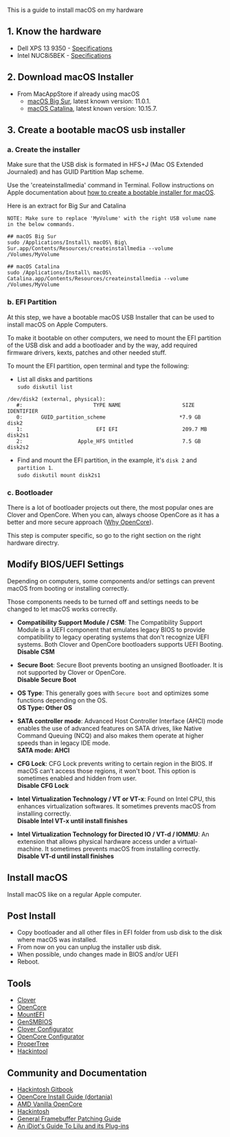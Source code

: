 This is a guide to install macOS on my hardware

## 1. Know the hardware

- Dell XPS 13 9350 - [Specifications](https://github.com/rkrim/hackintosh/tree/master/dell-xps13-9350)
- Intel NUC8i5BEK - [Specifications](https://github.com/rkrim/hackintosh/tree/master/intel-nuc8-i5bek)

## 2. Download macOS Installer

- From MacAppStore if already using macOS
  - [macOS Big Sur](https://apps.apple.com/fr/app/macos-big-sur/id1526878132), latest known version: 11.0.1.
  - [macOS Catalina](https://apps.apple.com/fr/app/macos-catalina/id1466841314), latest known version: 10.15.7.

## 3. Create a bootable macOS usb installer

### a. Create the installer

Make sure that the USB disk is formated in HFS+J (Mac OS Extended Journaled) and has GUID Partition Map scheme.

Use the 'createinstallmedia' command in Terminal.
Follow instructions on Apple documentation about [how to create a bootable installer for macOS](https://support.apple.com/en-us/HT201372).

Here is an extract for Big Sur and Catalina

```
NOTE: Make sure to replace 'MyVolume' with the right USB volume name in the below commands.

## macOS Big Sur
sudo /Applications/Install\ macOS\ Big\ Sur.app/Contents/Resources/createinstallmedia --volume /Volumes/MyVolume

## macOS Catalina
sudo /Applications/Install\ macOS\ Catalina.app/Contents/Resources/createinstallmedia --volume /Volumes/MyVolume
```

### b. EFI Partition
At this step, we have a bootable macOS USB Installer that can be used to install macOS on Apple Computers.

To make it bootable on other computers, we need to mount the EFI partition of the USB disk and add a bootloader and by the way, add required firmware drivers, kexts, patches and other needed stuff.

To mount the EFI partition, open terminal and type the following:  
- List all disks and partitions  
`sudo diskutil list`  
```
/dev/disk2 (external, physical):
   #:                       TYPE NAME                    SIZE       IDENTIFIER
   0:      GUID_partition_scheme                        *7.9 GB     disk2
   1:                        EFI EFI                     209.7 MB   disk2s1
   2:                  Apple_HFS Untitled                7.5 GB     disk2s2
```
- Find and mount the EFI partition, in the example, it's `disk 2` and `partition 1`.  
`sudo diskutil mount disk2s1`

### c. Bootloader
There is a lot of bootloader projects out there, the most popular ones are Clover and OpenCore.
When you can, always choose OpenCore as it has a better and more secure approach ([Why OpenCore](https://dortania.github.io/OpenCore-Install-Guide/why-oc.html)).

This step is computer specific, so go to the right section on the right hardware directry.

## Modify BIOS/UEFI Settings

Depending on computers, some components and/or settings can prevent macOS from booting or installing correctly.

Those components needs to be turned off and settings needs to be changed to let macOS works correctly.

- **Compatibility Support Module / CSM**:
The Compatibility Support Module is a UEFI component that emulates legacy BIOS to provide compatibility to legacy operating systems that don't recognize UEFI systems.
Both Clover and OpenCore bootloaders supports UEFI Booting.  
**Disable CSM**

- **Secure Boot**:
Secure Boot prevents booting an unsigned Bootloader. It is not supported by Clover or OpenCore.  
**Disable Secure Boot**

- **OS Type**:
This generally goes with `Secure boot` and optimizes some functions depending on the OS.  
**OS Type: Other OS**

- **SATA controller mode**:
Advanced Host Controller Interface (AHCI) mode enables the use of advanced features on SATA drives, like Native Command Queuing (NCQ) and also makes them operate at higher speeds than in legacy IDE mode.  
**SATA mode: AHCI**

- **CFG Lock**:
CFG Lock prevents writing to certain region in the BIOS. If macOS can’t access those regions, it won't boot.
This option is sometimes enabled and hidden from user.  
**Disable CFG Lock**

- **Intel Virtualization Technology / VT or VT-x**:
Found on Intel CPU, this enhances virtualization softwares. It sometimes prevents macOS from installing correctly.  
**Disable Intel VT-x until install finishes**

- **Intel Virtualization Technology for Directed IO / VT-d / IOMMU**:
An extension that allows physical hardware access under a virtual-machine. It sometimes prevents macOS from installing correctly.  
**Disable VT-d until install finishes**

## Install macOS

Install macOS like on a regular Apple computer.

## Post Install

- Copy bootloader and all other files in EFI folder from usb disk to the disk where macOS was installed.
- From now on you can unplug the installer usb disk.
- When possible, undo changes made in BIOS and/or UEFI
- Reboot.

## Tools

- [Clover](https://github.com/CloverHackyColor/CloverBootloader/releases)
- [OpenCore](https://github.com/acidanthera/OpenCorePkg/releases)
- [MountEFI](https://github.com/corpnewt/MountEFI)
- [GenSMBIOS](https://github.com/corpnewt/GenSMBIOS)
- [Clover Configurator](https://mackie100projects.altervista.org/download-clover-configurator/)
- [OpenCore Configurator](https://mackie100projects.altervista.org/download-opencore-configurator/)
- [ProperTree](https://github.com/corpnewt/ProperTree)
- [Hackintool](https://github.com/headkaze/Hackintool/releases)

## Community and Documentation

- [Hackintosh Gitbook](https://hackintosh.gitbook.io/)
- [OpenCore Install Guide (dortania)](https://dortania.github.io/OpenCore-Install-Guide/)
- [AMD Vanilla OpenCore](https://github.com/AMD-OSX/AMD_Vanilla)
- [Hackintosh](https://hackintosh.com/)
- [General Framebuffer Patching Guide](https://www.tonymacx86.com/threads/guide-general-framebuffer-patching-guide-hdmi-black-screen-problem.269149/)
- [An iDiot's Guide To Lilu and its Plug-ins](https://www.tonymacx86.com/threads/an-idiots-guide-to-lilu-and-its-plug-ins.260063/)
